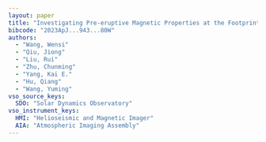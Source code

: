 ```yaml
---
layout: paper
title: "Investigating Pre-eruptive Magnetic Properties at the Footprints of Erupting Magnetic Flux Ropes"
bibcode: "2023ApJ...943...80W"
authors: 
  - "Wang, Wensi"
  - "Qiu, Jiong"
  - "Liu, Rui"
  - "Zhu, Chunming"
  - "Yang, Kai E."
  - "Hu, Qiang"
  - "Wang, Yuming"
vso_source_keys:
  SDO: "Solar Dynamics Observatory"
vso_instrument_keys:
  HMI: "Helioseismic and Magnetic Imager"
  AIA: "Atmospheric Imaging Assembly"
---
```

